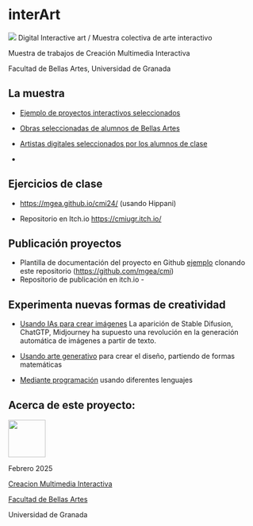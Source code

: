 # interArt

![](./banner_cmi2.png)
Digital Interactive art / Muestra colectiva de arte interactivo 

Muestra de trabajos de Creación Multimedia Interactiva 

Facultad de Bellas Artes, Universidad de Granada

## La muestra
- [Ejemplo de proyectos interactivos seleccionados](./artistas/ejemplos.md)
- [Obras seleccionadas de alumnos de Bellas Artes](portfolio-cmi/README.md) 
- [Artistas digitales seleccionados por los alumnos de clase](./artistas/readme.md)


- 



## Ejercicios de clase 

*  https://mgea.github.io/cmi24/  (usando Hippani)

* Repositorio en Itch.io https://cmiugr.itch.io/



## Publicación proyectos

* Plantilla de documentación del proyecto en Github [ejemplo](http://mgea.github.io/cmi) clonando este repositorio (https://github.com/mgea/cmi) 
* Repositorio de publicación en itch.io - 




## Experimenta nuevas formas de creatividad

- [Usando IAs para crear imágenes](https://github.com/mgea/interart/blob/master/experiment_IA/readme.md) La aparición de Stable Difusion, ChatGTP, Midjourney ha supuesto una revolución en la generación automática de imágenes a partir de texto.  

- [Usando arte generativo](https://github.com/mgea/interart/tree/master/generativeart/readme.md) para crear el diseño, partiendo de formas matemáticas

- [Mediante programación](https://github.com/mgea/interart/tree/master/programming/readme.md) usando diferentes lenguajes


## Acerca de este proyecto:

<img src="https://mirrors.creativecommons.org/presskit/buttons/88x31/png/by-nc-sa.png"  width="75" > 

Febrero 2025 

[Creacion Multimedia Interactiva](https://github.com/mgea/interart)

[Facultad de Bellas Artes](http://bellasartes.ugr.es)

Universidad de Granada

